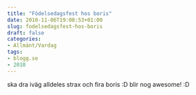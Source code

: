 ```yaml
---
title: "Födelsedagsfest hos boris"
date: 2010-11-06T19:08:53+01:00
slug: fodelsedagsfest-hos-boris
draft: false
categories:
- Allmänt/Vardag
tags:
- blogg.se
- 2010
---
```

ska dra iväg alldeles strax och fira boris :D blir nog awesome! :D